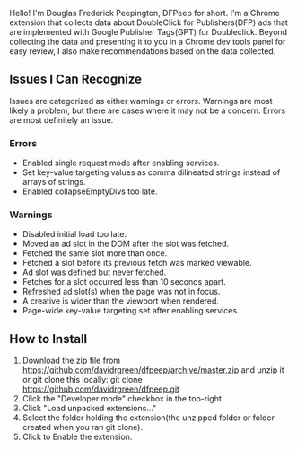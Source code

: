 Hello! I'm Douglas Frederick Peepington, DFPeep for short. I'm a Chrome extension that collects data about DoubleClick for Publishers(DFP) ads that are implemented with Google Publisher Tags(GPT) for Doubleclick. Beyond collecting the data and presenting it to you in a Chrome dev tools panel for easy review, I also make recommendations based on the data collected.

## Issues I Can Recognize
Issues are categorized as either warnings or errors. Warnings are most likely a problem, but there are cases where it may not be a concern. Errors are most definitely an issue.

### Errors
- Enabled single request mode after enabling services.
- Set key-value targeting values as comma dilineated strings instead of arrays of strings.
- Enabled collapseEmptyDivs too late.

### Warnings
- Disabled initial load too late.
- Moved an ad slot in the DOM after the slot was fetched.
- Fetched the same slot more than once.
- Fetched a slot before its previous fetch was marked viewable.
- Ad slot was defined but never fetched.
- Fetches for a slot occurred less than 10 seconds apart.
- Refreshed ad slot(s) when the page was not in focus.
- A creative is wider than the viewport when rendered.
- Page-wide key-value targeting set after enabling services.

## How to Install
1. Download the zip file from https://github.com/davidrgreen/dfpeep/archive/master.zip and unzip it or git clone this locally: git clone https://github.com/davidrgreen/dfpeep.git
3. Click the "Developer mode" checkbox in the top-right.
4. Click "Load unpacked extensions..."
5. Select the folder holding the extension(the unzipped folder or folder created when you ran git clone).
6. Click to Enable the extension.
